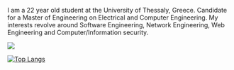 I am a 22 year old student at the University of Thessaly, Greece. Candidate for a Master of Engineering on Electrical and Computer Engineering. My interests revolve around Software Engineering, Network Engineering, Web Engineering and Computer/Information security. 

<img src="https://github-readme-stats.vercel.app/api?username=johneliades&show_icons=true&hide_border=true&theme=tokyonight" />

[![Top Langs](https://github-readme-stats.vercel.app/api/top-langs/?username=johneliades)](https://github.com/anuraghazra/github-readme-stats)

<!--
**johneliades/johneliades** is a ✨ _special_ ✨ repository because its `README.md` (this file) appears on your GitHub profile.
